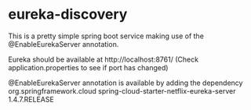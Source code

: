 # eureka-discovery

This is a pretty simple spring boot service making use of the @EnableEurekaServer annotation. 

Eureka should be available at http://localhost:8761/ (Check application.properties to see if port has changed)

@EnableEurekaServer annotation is available by adding the dependency 
<dependency>
            <groupId>org.springframework.cloud</groupId>
            <artifactId>spring-cloud-starter-netflix-eureka-server</artifactId>
            <version>1.4.7.RELEASE</version>
</dependency>
        
